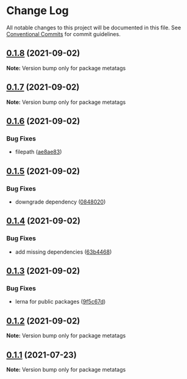 # Change Log

All notable changes to this project will be documented in this file.
See [Conventional Commits](https://conventionalcommits.org) for commit guidelines.

## [0.1.8](https://github.com/microlinkhq/metatags/compare/v0.1.7...v0.1.8) (2021-09-02)

**Note:** Version bump only for package metatags





## [0.1.7](https://github.com/microlinkhq/metatags/compare/v0.1.6...v0.1.7) (2021-09-02)

**Note:** Version bump only for package metatags





## [0.1.6](https://github.com/microlinkhq/metatags/compare/v0.1.5...v0.1.6) (2021-09-02)


### Bug Fixes

* filepath ([ae8ae83](https://github.com/microlinkhq/metatags/commit/ae8ae83ade4a6705b9657f127fe5d2244ae9ef28))





## [0.1.5](https://github.com/microlinkhq/metatags/compare/v0.1.4...v0.1.5) (2021-09-02)


### Bug Fixes

* downgrade dependency ([0848020](https://github.com/microlinkhq/metatags/commit/08480205f49508930c02a2cca83810c3f292d2d4))





## [0.1.4](https://github.com/microlinkhq/metatags/compare/v0.1.3...v0.1.4) (2021-09-02)


### Bug Fixes

* add missing dependencies ([63b4468](https://github.com/microlinkhq/metatags/commit/63b4468640f380a61f80f4370d7a5252e7b95714))





## [0.1.3](https://github.com/microlinkhq/metatags/compare/v0.1.2...v0.1.3) (2021-09-02)


### Bug Fixes

* lerna for public packages ([9f5c67d](https://github.com/microlinkhq/metatags/commit/9f5c67d70fc72ac7767fa6b59a3209f76645a157))





## [0.1.2](https://github.com/microlinkhq/metatags/compare/v0.1.1...v0.1.2) (2021-09-02)

**Note:** Version bump only for package metatags





## [0.1.1](https://github.com/microlinkhq/metatags/compare/v0.1.0...v0.1.1) (2021-07-23)

**Note:** Version bump only for package metatags
